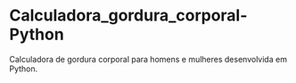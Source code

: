 # Calculadora_gordura_corporal-Python
Calculadora de gordura corporal para homens e mulheres desenvolvida em Python.

